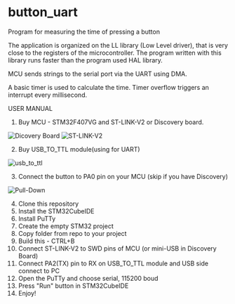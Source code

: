 # button_uart

Program for measuring the time of pressing a button

The application is organized on the LL library (Low Level driver), that is very close to the registers of the microcontroller.
The program written with this library runs faster than the program used HAL library.

MCU sends strings to the serial port via the UART using DMA.

A basic timer is used to calculate the time. Timer overflow triggers an interrupt every millisecond.


USER MANUAL 

1. Buy MCU - STM32F407VG and ST-LINK-V2 or Discovery board.

![Dicovery Board](https://www.terraelectronica.ru/images/icatalog/big/0/02596927.jpg) ![ST-LINK-V2](https://arduino.ua/products_pictures/large_DPC147-11.jpg)

2. Buy USB_TO_TTL module(using for UART)

![usb_to_ttl](https://cdn.instructables.com/ORIG/F7K/G2CM/JQMOIAOC/F7KG2CMJQMOIAOC.jpg?auto=webp&frame=1&fit=bounds&md=b7d65f3903e278b1f75925aabfb9b7c5)

3. Connect the button to PA0 pin on your MCU (skip if you have Discovery)

![Pull-Down](https://i.ibb.co/ph9tXwk/Untitled-design.png)

4. Clone this repository
5. Install the STM32CubeIDE
6. Install PuTTy
7. Create the empty STM32 project
8. Copy folder from repo to your project
9. Build this - CTRL+B
10. Connect ST-LINK-V2 to SWD pins of MCU (or mini-USB in Discovery Board) 
11. Connect PA2(TX) pin to RX on USB_TO_TTL module and USB side connect to PC
12. Open the PuTTy and choose serial, 115200 boud
13. Press "Run" button in STM32CubeIDE
14. Enjoy!

